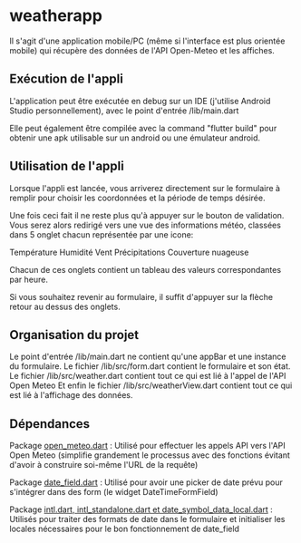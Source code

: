 # weatherapp

Il s'agit d'une application mobile/PC (même si l'interface est plus orientée mobile) qui récupère des données de l'API Open-Meteo et les affiches.

## Exécution de l'appli

L'application peut être exécutée en debug sur un IDE (j'utilise Android Studio personnellement), avec le point d'entrée /lib/main.dart

Elle peut également être compilée avec la command "flutter build" pour obtenir une apk utilisable sur un android ou une émulateur android.

## Utilisation de l'appli

Lorsque l'appli est lancée, vous arriverez directement sur le formulaire à remplir pour choisir les coordonnées et la période de temps désirée.

Une fois ceci fait il ne reste plus qu'à appuyer sur le bouton de validation. Vous serez alors redirigé vers une vue des informations météo, classées dans 5 onglet chacun représentée par une icone:

Température
Humidité
Vent
Précipitations
Couverture nuageuse

Chacun de ces onglets contient un tableau des valeurs correspondantes par heure.

Si vous souhaitez revenir au formulaire, il suffit d'appuyer sur la flèche retour au dessus des onglets.

## Organisation du projet

Le point d'entrée /lib/main.dart ne contient qu'une appBar et une instance du formulaire.
Le fichier /lib/src/form.dart contient le formulaire et son état.
Le fichier /lib/src/weather.dart contient tout ce qui est lié à l'appel de l'API Open Meteo
Et enfin le fichier /lib/src/weatherView.dart contient tout ce qui est lié à l'affichage des données. 

## Dépendances

Package [open_meteo.dart](https://pub.dev/packages/open_meteo) : Utilisé pour effectuer les appels API vers l'API Open Meteo (simplifie grandement le processus avec des fonctions évitant d'avoir à construire soi-même l'URL de la requête)

Package [date_field.dart](https://pub.dev/packages/date_field) : Utilisé pour avoir une picker de date prévu pour s'intégrer dans des form (le widget DateTimeFormField)

Package [intl.dart, intl_standalone.dart et date_symbol_data_local.dart](https://pub.dev/packages/intl) : Utilisés pour traiter des formats de date dans le formulaire et initialiser les locales nécessaires pour le bon fonctionnement de date_field